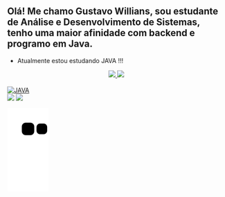 ## Olá! Me chamo Gustavo Willians, sou estudante de Análise e Desenvolvimento de Sistemas, tenho uma maior afinidade com backend e programo em Java.
 
 - Atualmente estou estudando JAVA !!!


<div align="center">
  <a href="https://github.com/GustavoWillians">
  <img height="180em" src="https://github-readme-stats.vercel.app/api?username=GustavoWillians&show_icons=true&theme=vision-friendly-dark&include_all_commits=true&count_private=true"/>
  <img height="180em" src="https://github-readme-stats.vercel.app/api/top-langs/?username=GustavoWillians&layout=compact&langs_count=7&theme=vision-friendly-dark"/>
  
</div>

<div style="display: inline_block"><br>
  <img align="center" alt="JAVA" height="30" width="40" src="https://cdn.jsdelivr.net/gh/devicons/devicon/icons/java/java-plain-wordmark.svg">
          
</div>

<div>  
  <a href = "mailto:guswillians@outlook.com"><img src="https://img.shields.io/badge/Microsoft_Outlook-0078D4?style=for-the-badge&logo=microsoft-outlook&logoColor=white" target="_blank"></a>
  <a href="https://www.linkedin.com/in/guswillians/" target="_blank"><img src="https://img.shields.io/badge/-LinkedIn-%230077B5?style=for-the-badge&logo=linkedin&logoColor=white" target="_blank"></a> 
 
 ![Snake animation](https://github.com/GustavoWillians/GustavoWillians/blob/output/github-contribution-grid-snake.svg)
</div>

                    
